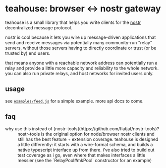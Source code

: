 # teahouse: browser &lt;-&gt; nostr gateway

teahouse is a small library that helps you write clients for the [nostr](https://github.com/nostr-protocol/nostr) decentralized message protocol.

nostr is cool because it lets you wire up message-driven applications that send and receive messages via potentially many community-run "relay" servers, without those servers having to directly coordinate or trust (or be trusted by) end users.

that means anyone with a reachable network address can potentially run a relay and provide a little more capacity and reliability to the whole network. you can also run private relays, and host networks for invited users only.

## usage

see [`examples/feed.js`](examples/feed.js) for a simple example. more api docs to come.

## faq

<dl>

<dt>why use this instead of [nostr-tools](https://github.com/fiatjaf/nostr-tools)?
</dt>
<dd>nostr-tools is the original option for node/browser nostr clients and still has the best feature + extension coverage. teahouse is designed a little differently: it starts with a wire-format schema, and builds a native typescript interface up from there. i've also tried to build out test coverage as i go, even where that makes interfaces a little messier (see the `RelayPool#mkPool` constructor for an example)</dd>

